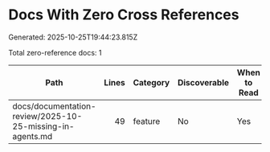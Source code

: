 # Docs With Zero Cross References

Generated: 2025-10-25T19:44:23.815Z

Total zero-reference docs: 1

| Path | Lines | Category | Discoverable | When to Read |
| --- | ---: | --- | --- | --- |
| docs/documentation-review/2025-10-25-missing-in-agents.md | 49 | feature | No | Yes |